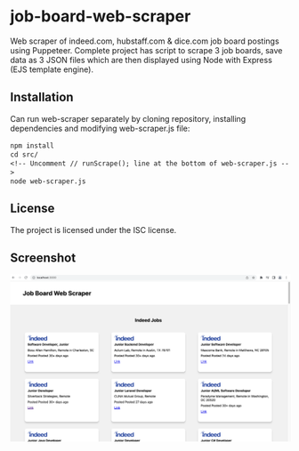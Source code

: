 # job-board-web-scraper

Web scraper of indeed.com, hubstaff.com & dice.com job board postings using Puppeteer. Complete project has script to scrape 3 job boards, save data as 3 JSON files which are then displayed using Node with Express (EJS template engine).

## Installation

Can run web-scraper separately by cloning repository, installing dependencies and modifying web-scraper.js file:

    npm install
    cd src/
    <!-- Uncomment // runScrape(); line at the bottom of web-scraper.js -->
    node web-scraper.js

## License

The project is licensed under the ISC license.

## Screenshot

![Alt text](https://github.com/Taaaaab/personal-portfolio/blob/main/photos/job-board.png?raw=true "Screenshot")
